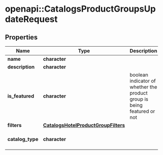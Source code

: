 # openapi::CatalogsProductGroupsUpdateRequest


## Properties
Name | Type | Description | Notes
------------ | ------------- | ------------- | -------------
**name** | **character** |  | [optional] 
**description** | **character** |  | [optional] 
**is_featured** | **character** | boolean indicator of whether the product group is being featured or not | [optional] 
**filters** | [**CatalogsHotelProductGroupFilters**](CatalogsHotelProductGroupFilters.md) |  | [optional] 
**catalog_type** | **character** |  | [optional] [Enum: [HOTEL]] 


